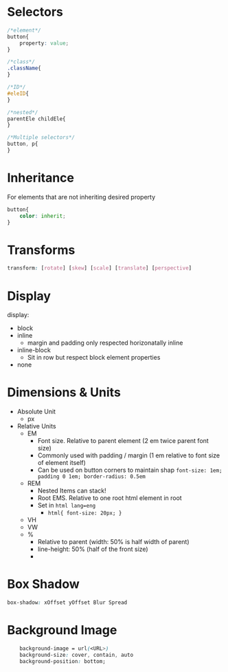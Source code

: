 # Selectors

```CSS
/*element*/
button{
	property: value;
}

/*class*/
.className{
}

/*ID*/
#eleID{
}

/*nested*/
parentEle childEle{
}

/*Multiple selectors*/
button, p{
}


```


# Inheritance

For elements that are not inheriting desired property
```CSS
button{
	color: inherit;
}
```


# Transforms

```css
transform: [rotate] [skew] [scale] [translate] [perspective]
```

# Display

display:
- block
- inline
	- margin and padding only respected horizonatally inline
- inline-block
	- Sit in row but respect block element properties
- none

# Dimensions & Units

- Absolute Unit
	- px
- Relative Units
	- EM
		- Font size. Relative to parent element (2 em twice parent font size)
		- Commonly used with padding / margin (1 em relative to font size of element itself)
		- Can be used on button corners to maintain shap `font-size: 1em; padding 0 1em; border-radius: 0.5em`
	- REM
		- Nested Items can stack!
		- Root EMS. Relative to one root html element in root
		- Set in `html lang=eng`
			- `html{ font-size: 20px; }`
	- VH
	- VW
	- %
		- Relative to parent (width: 50% is half width of parent)
		- line-height: 50% (half of the front size)
		- 

# Box Shadow

```css
box-shadow: xOffset yOffset Blur Spread
```

# Background Image
```css
	background-image = url(<URL>)
	background-size: cover, contain, auto
	background-position: bottom;
```


